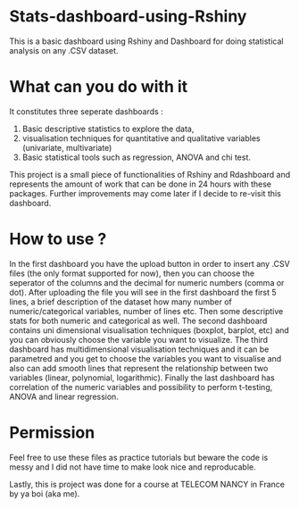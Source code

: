 # Stats-dashboard-using-Rshiny
This is a basic dashboard using Rshiny and Dashboard for doing statistical analysis on any .CSV dataset.

# What can you do with it 
It constitutes three seperate dashboards :
1. Basic descriptive statistics to explore the data, 
2. visualisation techniques for quantitative and qualitative variables (univariate, multivariate)
3. Basic statistical tools such as regression, ANOVA and chi test. 

This project is a small piece of functionalities of Rshiny and Rdashboard and represents the amount of work that can be done in 24 hours with these packages. 
Further improvements may come later if I decide to re-visit this dashboard.

# How to use ?
In the first dashboard you have the upload button in order to insert any .CSV files (the only format supported for now), then you can choose the seperator of the columns 
and the decimal for numeric numbers (comma or dot). After uploading the file you will see in the first dashboard the first 5 lines, a brief description of the dataset
how many number of numeric/categorical variables, number of lines etc. Then some descriptive stats for both numeric and categorical as well. The second dashboard contains
uni dimensional visualisation techniques (boxplot, barplot, etc) and you can obviously choose the variable you want to visualize. The third dashboard has multidimensional visualisation
techniques and it can be parametred and you get to choose the variables you want to visualise and also can add smooth lines that represent the relationship between two variables
(linear, polynomial, logarithmic). Finally the last dashboard has correlation of the numeric variables and possibility to perform t-testing, ANOVA and linear regression.

# Permission
Feel free to use these files as practice tutorials but beware the code is messy and I did not have time to make look nice and reproducable.

Lastly, this is project was done for a course at TELECOM NANCY in France by ya boi (aka me).
